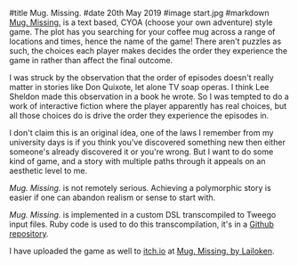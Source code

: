 #title Mug. Missing.
#date 20th May 2019
#image start.jpg
#markdown
[Mug. Missing.](/Users/peter/Sites/Games/MugMissing/index.html) is a text based, CYOA (choose your own
adventure) style game. The plot has you searching for your coffee
mug across a range of locations and times, hence the name of the
game! There aren't puzzles as such, the choices each player makes
decides the order they experience the game in rather than affect
the final outcome.

I was struck by the observation that the order of episodes doesn't
really matter in stories like Don Quixote, let alone TV soap operas.
I think Lee Sheldon made this observation in a book he wrote.
So I was tempted to do a work of interactive fiction where the
player apparently has real choices, but all those choices do is
drive the order they experience the episodes in.

I don't claim this is an original idea, one of the laws I remember
from my university days is if you think you've discovered something
new then either someone's already discovered it or you're wrong.
But I want to do some kind of game, and a story with multiple paths
through it appeals on an aesthetic level to me.

*Mug. Missing.* is not remotely serious. Achieving a
polymorphic story is easier if one can abandon realism or
sense to start with.

*Mug. Missing.* is implemented in a custom DSL transcompiled to
Tweego input files. Ruby code is used to do this transcompilation,
it's in a
[Github repository](https://github.com/kickaha2019/twine).

I have uploaded the game as well to [itch.io](https://itch.io/)
at [Mug. Missing. by Lailoken](https://lailoken.itch.io/mug-missing).
